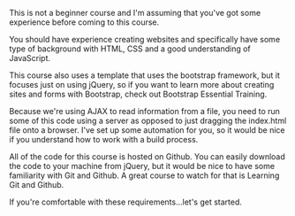 This is not a beginner course and I'm assuming that you've got some experience before coming to this course.

You should have experience creating websites and specifically have some type of background with HTML, CSS and a good understanding of JavaScript.

This course also uses a template that uses the bootstrap framework, but it focuses just on using jQuery, so if you want to learn more about creating sites and forms with Bootstrap, check out Bootstrap Essential Training.

Because we're using AJAX to read information from a file, you need to run some of this code using a server as opposed to just dragging the index.html file onto a browser. I've set up some automation for you, so it would be nice if you understand how to work with a build process.

All of the code for this course is hosted on Github. You can easily download the code to your machine from jQuery, but it would be nice to have some familiarity with Git and Github. A great course to watch for that is Learning Git and Github.

If you're comfortable with these requirements...let's get started.
